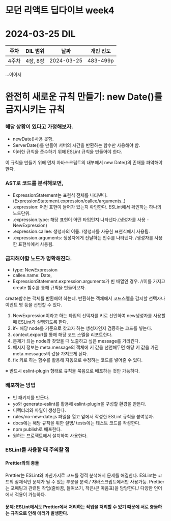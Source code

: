 # 모던 리액트 딥다이브 week4
# 2024-03-25 DIL

|주차|DIL 범위|날짜|개인 진도|
|------|---|---|---|
| 4주차 |4장, 8장|2024-03-25|483-499p|

...이어서
# 완전히 새로운 규칙 만들기: new Date()를 금지시키는 규칙

### 해당 상황이 있다고 가정해보자.

- newDate()사용 못함.
- ServerDate()를 만들어 서버의 시간을 반환하는 함수만 사용해야 함.
- 이러한 규칙을 준수하기 위해 ESLint 규칙을 만들어야 한다.

이 규칙을 만들기 위해 먼저 자바스크립트의 내부에서 new Date()의 존재를 파악해야 한다.

### AST로 코드를 분석해보면,

- ExpressionStatement는 표현식 전체를 나타낸다.(ExpressionStatement.expression/callee/arguments..)
- .expression: 어떤 표현이 들어가 있는지 확인한다. ESLint에서 확인하는 하나의 노드단위.
- .expression.type: 해당 표현이 어떤 타입인지 나타낸다.(생성자를 사용 - NewExpression)
- .expression.callee: 생성자의 이름. /생성자를 사용한 표현식에서 사용됨.
- .expression.arguments: 생성자에게 전달하는 인수를 나타낸다. /생성자를 사용한 표현식에서 사용됨.

### 금지해야할 노드가 명확해진다.

- type: NewExpression
- callee.name: Date,
- ExpressionStatement.expression.arguments가 빈 배열인 경우. //이를 가지고 create 함수를 통해 규칙을 만들어보자.

create함수는 객체를 반환해야 하는데. 
반환하는 객체에서 코드스멜을 감지할 선택자나 이벤트 명 등을 선언할 수 있다.

1. NewExpression이라고 하는 타입의 선택자를 키로 선언하여 new생성자를 사용할 때 ESLint가 실행되도록 한다.
2. if~ 해당 node를 기준으로 찾고자 하는 생성자인지 검증하는 코드를 넣는다.
3. context.export를 통해 해당 코드 스멜을 리포트한다.
4. 문제가 되는 node와 찾았을 때 노출하고 싶은 message를 가리킨다.
5. 메시지 정보는 meta.message의 객체에 키 값을 선언해두면 해당 키 값을 가진 meta.messages의 값을 가져오게 된다.
6. fix 키로 하는 함수를 활용해 자동으로 수정하는 코드를 넣어줄 수 있다.

※ 반드시 eslint-plugin 형태로 규칙을 묶음으로 배포하는 것만 가능하다.

### 배포하는 방법

- 빈 패키지를 만든다.
- yo와 generate-eslint를 활용해 eslint-plugin을 구성할 환경을 만든다.
- 디렉터리와 파일이 생성된다.
- rules/no-new-date.js 파일을 열고 앞에서 작성한 ESLint 규칙을 붙여넣자.
- docs에는 해당 규칙을 위한 설명/ tests에는 테스트 코드를 작성한다.
- npm publish로 배포한다.
- 원하는 프로젝트에서 설치하여 사용한다.

### ESLint를 사용할 때 주의할 점

#### Prettier와의 충돌

Prettier는 ESLint와 마찬가지로 코드를 정적 분석해서 문제를 해결한다.
ESLint는 코드의 잠재적인 문제가 될 수 있는 부분을 분석./ 자바스크립트에서만 사용가능.
Prettier는 포매팅과 관련된 작업(줄바꿈, 들여쓰기, 작은/큰 따옴표)을 담당한다./ 다양한 언어에서 적용이 가능하다.

#### 문제: ESLint에서도 Prettier에서 처리하는 작업을 처리할 수 있기 때문에 서로 충돌하는 규칙으로 인해 에러가 발생한다.



